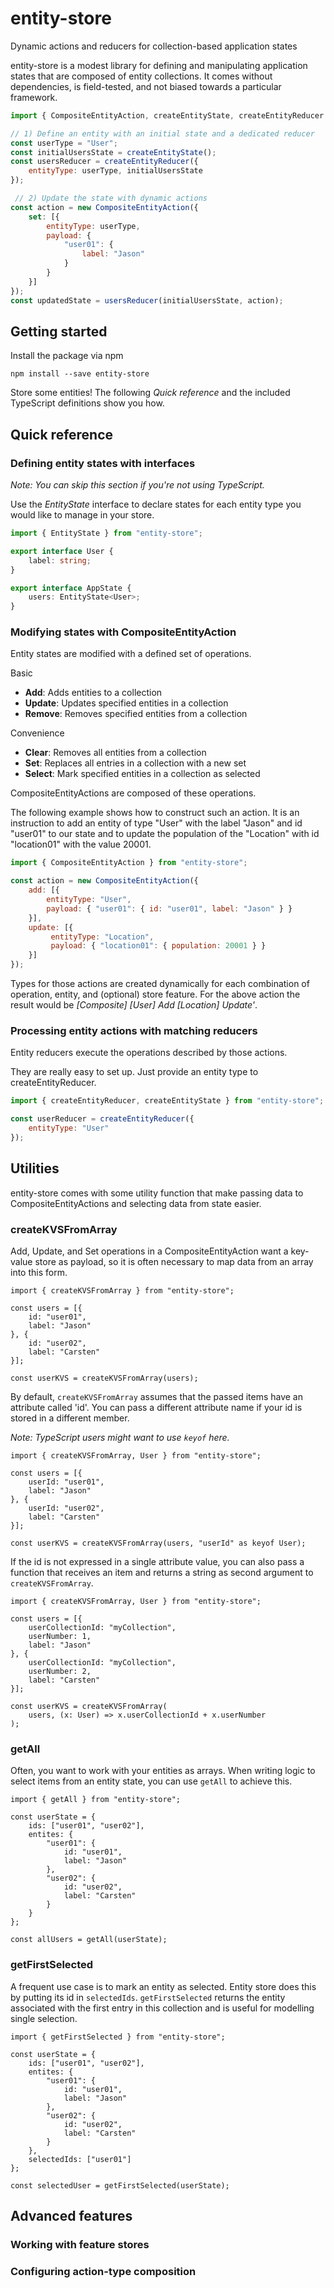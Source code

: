 # entity-store
Dynamic actions and reducers for collection-based application states 

entity-store is a modest library for defining and manipulating application states 
that are composed of entity collections.
It comes without dependencies, is field-tested, and not biased towards a particular framework.  

```javascript
import { CompositeEntityAction, createEntityState, createEntityReducer } from "entity-store";

// 1) Define an entity with an initial state and a dedicated reducer
const userType = "User";      
const initialUsersState = createEntityState();  
const usersReducer = createEntityReducer({
    entityType: userType, initialUsersState
}); 

 // 2) Update the state with dynamic actions
const action = new CompositeEntityAction({                             
    set: [{
        entityType: userType,
        payload: {
            "user01": {
                label: "Jason"
            }
        }
    }]
});
const updatedState = usersReducer(initialUsersState, action);
```

## Getting started
Install the package via npm
```
npm install --save entity-store
```

Store some entities! The following _Quick reference_ and the included TypeScript definitions show you how.

## Quick reference

### Defining entity states with interfaces

_Note: You can skip this section if you're not using TypeScript._

Use the _EntityState_ interface to declare states for each entity type you would 
like to manage in your store.

```typescript
import { EntityState } from "entity-store";

export interface User {
    label: string;
}

export interface AppState {
    users: EntityState<User>;
}

```

### Modifying states with CompositeEntityAction

Entity states are modified with a defined set of operations. 

Basic
- **Add**: Adds entities to a collection
- **Update**: Updates specified entities in a collection
- **Remove**: Removes specified entities from a collection

Convenience
- **Clear**: Removes all entities from a collection
- **Set**: Replaces all entries in a collection with a new set
- **Select**: Mark specified entities in a collection as selected

CompositeEntityActions are composed of these operations.

The following example shows how to construct such an action. 
It is an instruction to add an entity of type "User" with the label "Jason" 
and id "user01" to our state and to update the population of the "Location" with id "location01" 
with the value 20001.

```javascript
import { CompositeEntityAction } from "entity-store";

const action = new CompositeEntityAction({
    add: [{
        entityType: "User",
        payload: { "user01": { id: "user01", label: "Jason" } }
    }],
    update: [{
         entityType: "Location",
         payload: { "location01": { population: 20001 } }
    }]
});

```

Types for those actions are created dynamically for each combination of operation,
entity, and (optional) store feature. For the above action the result would be
_\[Composite] \[User] Add \[Location] Update'_. 

### Processing entity actions with matching reducers

Entity reducers execute the operations described by those actions. 

They are really easy to set up.
Just provide an entity type to createEntityReducer.

```javascript
import { createEntityReducer, createEntityState } from "entity-store";

const userReducer = createEntityReducer({
    entityType: "User"
});

```

## Utilities ##

entity-store comes with some utility function that make passing data to CompositeEntityActions and 
selecting data from state easier.

### createKVSFromArray ###
Add, Update, and Set operations in a CompositeEntityAction want a key-value store as 
payload, so it is often necessary to map data from an array into this form.
```
import { createKVSFromArray } from "entity-store";

const users = [{
    id: "user01",
    label: "Jason"
}, {
    id: "user02",
    label: "Carsten"
}];

const userKVS = createKVSFromArray(users);
```

By default, ```createKVSFromArray``` assumes that the passed items have an attribute called
'id'. You can pass a different attribute name if your id is stored in a different member.

*Note: TypeScript users might want to use ```keyof``` here.*
```
import { createKVSFromArray, User } from "entity-store";

const users = [{
    userId: "user01",
    label: "Jason"
}, {
    userId: "user02",
    label: "Carsten"
}];

const userKVS = createKVSFromArray(users, "userId" as keyof User);
```

If the id is not expressed in a single attribute value, you can also pass a function that receives
an item and returns a string as second argument to ```createKVSFromArray```.
```
import { createKVSFromArray, User } from "entity-store";

const users = [{
    userCollectionId: "myCollection",
    userNumber: 1,
    label: "Jason"
}, {
    userCollectionId: "myCollection",
    userNumber: 2,
    label: "Carsten"
}];

const userKVS = createKVSFromArray(
    users, (x: User) => x.userCollectionId + x.userNumber
);
```

### getAll ###
Often, you want to work with your entities as arrays. When writing logic to select
items from an entity state, you can use ```getAll``` to achieve this.

```
import { getAll } from "entity-store";

const userState = {
    ids: ["user01", "user02"],
    entites: {
        "user01": {
            id: "user01",
            label: "Jason"
        },
        "user02": {
            id: "user02",
            label: "Carsten"
        }
    }
};

const allUsers = getAll(userState);

```

### getFirstSelected ###
A frequent use case is to mark an entity as selected. Entity store does this by
putting its id in ```selectedIds```. ```getFirstSelected``` returns the
entity associated with the first entry in this collection and is useful for
modelling single selection.

```
import { getFirstSelected } from "entity-store";

const userState = {
    ids: ["user01", "user02"],
    entites: {
        "user01": {
            id: "user01",
            label: "Jason"
        },
        "user02": {
            id: "user02",
            label: "Carsten"
        }
    },
    selectedIds: ["user01"]
};

const selectedUser = getFirstSelected(userState);

```

## Advanced features ##

### Working with feature stores ###


### Configuring action-type composition ###
